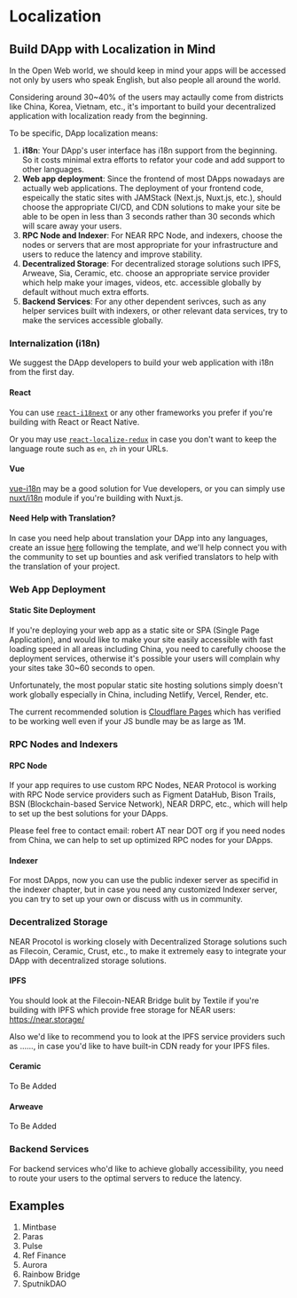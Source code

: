 # Localization

## Build DApp with Localization in Mind

In the Open Web world, we should keep in mind your apps will be accessed not only by users who speak English, but also people all around the world.

Considering around 30~40% of the users may actaully come from districts like China, Korea, Vietnam, etc., it's important to build your decentralized application with localization ready from the beginning. 

To be specific, DApp localization means:

1. **i18n**: Your DApp's user interface has i18n support from the beginning. So it costs minimal extra efforts to refator your code and add support to other languages. 
2. **Web app deployment**: Since the frontend of most DApps nowadays are actually web applications. The deployment of your frontend code, espeically the static sites with JAMStack (Next.js, Nuxt.js, etc.), should choose the appropriate CI/CD, and CDN solutions to make your site be able to be open in less than 3 seconds rather than 30 seconds which will scare away your users.
3. **RPC Node and Indexer**: For NEAR RPC Node, and indexers, choose the nodes or servers that are most appropriate for your infrastructure and users to reduce the latency and improve stability. 
4. **Decentralized Storage**: For decentralized storage solutions such IPFS, Arweave, Sia, Ceramic, etc. choose an appropriate service provider which help make your images, videos, etc. accessible globally by default without much extra efforts.
5. **Backend Services**: For any other dependent serivces, such as any helper services built with indexers, or other relevant data services, try to make the services accessible globally.


### Internalization (i18n)

We suggest the DApp developers to build your web application with i18n from the first day. 

#### React

You can use [`react-i18next`](https://react.i18next.com/) or any other frameworks you prefer if you're building with React or React Native.

Or you may use [`react-localize-redux`](https://ryandrewjohnson.github.io/react-localize-redux-docs/) in case you don't want to keep the language route such as `en`, `zh` in your URLs.

#### Vue

[vue-i18n](https://kazupon.github.io/vue-i18n/) may be a good solution for Vue developers, or you can simply use [nuxt/i18n](https://i18n.nuxtjs.org/) module if you're building with Nuxt.js.

#### Need Help with Translation?

In case you need help about translation your DApp into any languages, create an issue [here](https://github.com/near-x/near-localize-dapp/issues/new) following the template, and we'll help connect you with the community to set up bounties and ask verified translators to help with the translation of your project.


### Web App Deployment

#### Static Site Deployment

If you're deploying your web app as a static site or SPA (Single Page Application), and would like to make your site easily accessible with fast loading speed in all areas including China, you need to carefully choose the deployment services, otherwise it's possible your users will complain why your sites take 30~60 seconds to open.

Unfortunately, the most popular static site hosting solutions simply doesn't work globally especially in China, including Netlify, Vercel, Render, etc.

The current recommended solution is [Cloudflare Pages](https://pages.cloudflare.com/) which has verified to be working well even if your JS bundle may be as large as 1M.


### RPC Nodes and Indexers

#### RPC Node

If your app requires to use custom RPC Nodes, NEAR Protocol is working with RPC Node service providers such as Figment DataHub, Bison Trails, BSN (Blockchain-based Service Network), NEAR DRPC, etc., which will help to set up the best solutions for your DApps. 

Please feel free to contact email: robert AT near DOT org if you need nodes from China, we can help to set up optimized RPC nodes for your DApps. 

#### Indexer

For most DApps, now you can use the public indexer server as specifid in the indexer chapter, but in case you need any customized Indexer server, you can try to set up your own or discuss with us in community. 


### Decentralized Storage

NEAR Procotol is working closely with Decentralized Storage solutions such as Filecoin, Ceramic, Crust, etc., to make it extremely easy to integrate your DApp with decentralized storage solutions. 

#### IPFS

You should look at the Filecoin-NEAR Bridge bulit by Textile if you're building with IPFS which provide free storage for NEAR users: https://near.storage/

Also we'd like to recommend you to look at the IPFS service providers such as ......, in case you'd like to have built-in CDN ready for your IPFS files. 


#### Ceramic

To Be Added

#### Arweave

To Be Added

### Backend Services

For backend services who'd like to achieve globally accessibility, you need to route your users to the optimal servers to reduce the latency. 



## Examples

1. Mintbase
2. Paras
3. Pulse
4. Ref Finance
5. Aurora
6. Rainbow Bridge
7. SputnikDAO




